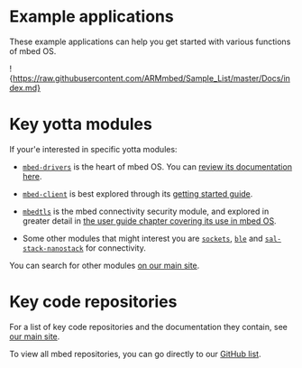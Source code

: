 # Example applications

These example applications can help you get started with various functions of mbed OS.

!{https://raw.githubusercontent.com/ARMmbed/Sample_List/master/Docs/index.md}

# Key yotta modules

If your'e interested in specific yotta modules:

* [``mbed-drivers``](https://www.mbed.com/en/development/software/mbed-yotta/search/result/module/mbed-drivers/) is the heart of mbed OS. You can [review its documentation here](https://docs.mbed.com/docs/mbed-drivers-api/en/latest/api/index.html).

* [``mbed-client``](https://www.mbed.com/en/development/software/mbed-yotta/search/result/module/mbed-client/) is best explored through its [getting started guide](https://docs.mbed.com/docs/mbed-client-guide/en/latest/).

* [``mbedtls``](https://www.mbed.com/en/development/software/mbed-yotta/search/result/module/mbedtls/) is the mbed connectivity security module, and explored in greater detail in [the user guide chapter covering its use in mbed OS](Full_Guide/mbed_tls.md).

* Some other modules that might interest you are [``sockets``](https://www.mbed.com/en/development/software/mbed-yotta/search/result/module/sockets/), [``ble``](https://www.mbed.com/en/development/software/mbed-yotta/search/result/module/ble/) and [``sal-stack-nanostack``](https://www.mbed.com/en/development/software/mbed-yotta/search/result/module/sal-stack-nanostack/) for connectivity.

You can search for other modules [on our main site](https://www.mbed.com/en/development/software/mbed-yotta/).

# Key code repositories

For a list of key code repositories and the documentation they contain, see [our main site](http://mbed.com/en/development/getting-started/get-code/).

To view all mbed repositories, you can go directly to our [GitHub list](https://github.com/ARMmbed).
